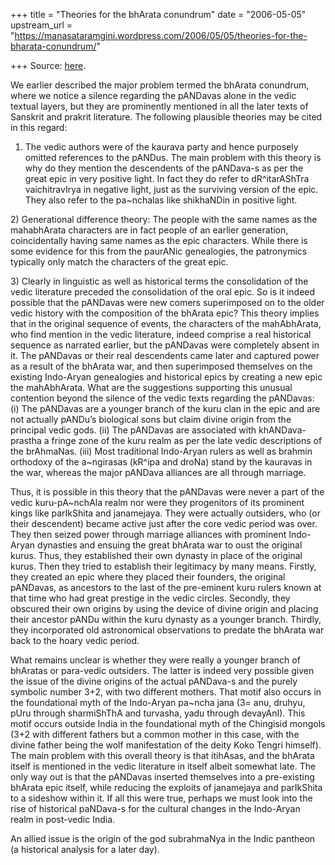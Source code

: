 +++
title = "Theories for the bhArata conundrum"
date = "2006-05-05"
upstream_url = "https://manasataramgini.wordpress.com/2006/05/05/theories-for-the-bharata-conundrum/"

+++
Source: [here](https://manasataramgini.wordpress.com/2006/05/05/theories-for-the-bharata-conundrum/).

We earlier described the major problem termed the bhArata conundrum, where we notice a silence regarding the pANDavas alone in the vedic textual layers, but they are prominently mentioned in all the later texts of Sanskrit and prakrit literature. The following plausible theories may be cited in this regard:  
1) The vedic authors were of the kaurava party and hence purposely omitted references to the pANDus. The main problem with this theory is why do they mention the descendents of the pANDava-s as per the great epic in very positive light. In fact they do refer to dR^itarAShTra vaichitravIrya in negative light, just as the surviving version of the epic. They also refer to the pa\~nchalas like shikhaNDin in positive light.

2\) Generational difference theory: The people with the same names as the mahabhArata characters are in fact people of an earlier generation, coincidentally having same names as the epic characters. While there is some evidence for this from the paurANic genealogies, the patronymics typically only match the characters of the great epic.

3\) Clearly in linguistic as well as historical terms the consolidation of the vedic literature preceded the consolidation of the oral epic. So is it indeed possible that the pANDavas were new comers superimposed on to the older vedic history with the composition of the bhArata epic? This theory implies that in the original sequence of events, the characters of the mahAbhArata, who find mention in the vedic literature, indeed comprise a real historical sequence as narrated earlier, but the pANDavas were completely absent in it. The pANDavas or their real descendents came later and captured power as a result of the bhArata war, and then superimposed themselves on the existing Indo-Aryan genealogies and historical epics by creating a new epic the mahAbhArata. What are the suggestions supporting this unusual contention beyond the silence of the vedic texts regarding the pANDavas: (i) The pANDavas are a younger branch of the kuru clan in the epic and are not actually pANDu’s biological sons but claim divine origin from the principal vedic gods. (ii) The pANDavas are associated with khANDava-prastha a fringe zone of the kuru realm as per the late vedic descriptions of the brAhmaNas. (iii) Most traditional Indo-Aryan rulers as well as brahmin orthodoxy of the a\~ngirasas (kR^ipa and droNa) stand by the kauravas in the war, whereas the major pANDava alliances are all through marriage.

Thus, it is possible in this theory that the pANDavas were never a part of the vedic kuru-pA\~nchAla realm nor were they progenitors of its prominent kings like parIkShita and janamejaya. They were actually outsiders, who (or their descendent) became active just after the core vedic period was over. They then seized power through marriage alliances with prominent Indo-Aryan dynasties and ensuing the great bhArata war to oust the original kurus. Thus, they established their own dynasty in place of the original kurus. Then they tried to establish their legitimacy by many means. Firstly, they created an epic where they placed their founders, the original pANDavas, as ancestors to the last of the pre-eminent kuru rulers known at that time who had great prestige in the vedic circles. Secondly, they obscured their own origins by using the device of divine origin and placing their ancestor pANDu within the kuru dynasty as a younger branch. Thirdly, they incorporated old astronomical observations to predate the bhArata war back to the hoary vedic period.

What remains unclear is whether they were really a younger branch of bhAratas or para-vedic outsiders. The latter is indeed very possible given the issue of the divine origins of the actual pANDava-s and the purely symbolic number 3+2, with two different mothers. That motif also occurs in the foundational myth of the Indo-Aryan pa\~ncha jana (3= anu, druhyu, pUru through sharmiShThA and turvasha, yadu through devayAnI). This motif occurs outside India in the foundational myth of the Chingisid mongols (3+2 with different fathers but a common mother in this case, with the divine father being the wolf manifestation of the deity Koko Tengri himself). The main problem with this overall theory is that itihAsas, and the bhArata itself is mentioned in the vedic literature in itself albeit somewhat late. The only way out is that the pANDavas inserted themselves into a pre-existing bhArata epic itself, while reducing the exploits of janamejaya and parIkShita to a sideshow within it. If all this were true, perhaps we must look into the rise of historical paNDava-s for the cultural changes in the Indo-Aryan realm in post-vedic India.

An allied issue is the origin of the god subrahmaNya in the Indic pantheon (a historical analysis for a later day).

